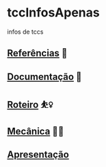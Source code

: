 # tccInfosApenas
infos de tccs

## [Referências](https://celestial-plate-85b.notion.site/REFER-NCIAS-7b608dc4a31944069cb9f78a8776b540) 🦡
## [Documentação](https://celestial-plate-85b.notion.site/Documenta-o-TCC-19734bb7f1ae4d51b2dc97263d6bb59f) 🐤
## [Roteiro](https://celestial-plate-85b.notion.site/Roteiro-e0e05472218a417fbb0f01a53d8c63ae) ⛹️‍♀️
## [Mecânica](https://celestial-plate-85b.notion.site/Mec-nica-15f5bb357ba1437382c56e7cfc97c864) 🧟‍♀️



## [Apresentação](https://www.canva.com/join/ddr-jkx-kqd)
